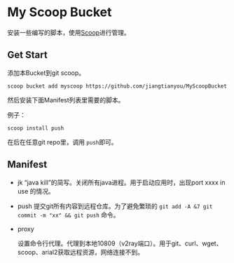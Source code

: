 # My Scoop Bucket



安装一些编写的脚本，使用[Scoop](https://github.com/lukesampson/scoop)进行管理。

## Get Start

添加本Bucket到git scoop。

`scoop bucket add myscoop https://github.com/jiangtianyou/MyScoopBucket`



然后安装下面Manifest列表里需要的脚本。

例子：

`scoop install push`

在后在任意git repo里，调用 `push`即可。 



## Manifest 

- jk
  “java kill”的简写。关闭所有java进程。用于启动应用时，出现port xxxx in use 的情况。

- push
  提交git所有内容到远程仓库。为了避免繁琐的 `git add -A &7 git commit -m "xx" && git push` 命令。

- proxy

  设置命令行代理。代理到本地10809（v2ray端口）。用于git、curl、wget、scoop、arial2获取远程资源，网络连接不到。 

  



